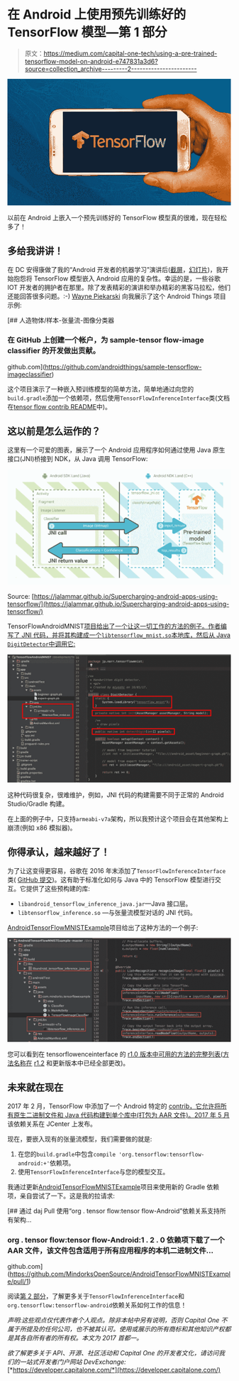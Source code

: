# 在 Android 上使用预先训练好的 TensorFlow 模型—第 1 部分

> 原文：<https://medium.com/capital-one-tech/using-a-pre-trained-tensorflow-model-on-android-e747831a3d6?source=collection_archive---------2----------------------->

![](img/8ae0c2f33f59882e89eafbbb75e222d6.png)

以前在 Android 上嵌入一个预先训练好的 TensorFlow 模型真的很难，现在轻松多了！

## 多给我讲讲！

在 DC 安得康做了我的“Android 开发者的机器学习”演讲后([截屏](https://www.youtube.com/watch?v=Lt-KLtkDlh8)，[幻灯片](https://speakerdeck.com/daj/machine-learning-for-android-developers))，我开始抱怨将 TensorFlow 模型嵌入 Android 应用的复杂性。幸运的是，一些谷歌 IOT 开发者的拥护者在那里。除了发表精彩的演讲和举办精彩的黑客马拉松，他们还能回答很多问题。:-) [Wayne Piekarski](https://plus.google.com/+WaynePiekarski) 向我展示了这个 Android Things 项目示例:

[](https://github.com/androidthings/sample-tensorflow-imageclassifier) [## 人造物体/样本-张量流-图像分类器

### 在 GitHub 上创建一个帐户，为 sample-tensor flow-image classifier 的开发做出贡献。

github.com](https://github.com/androidthings/sample-tensorflow-imageclassifier) 

这个项目演示了一种嵌入预训练模型的简单方法，简单地通过向您的`build.gradle`添加一个依赖项，然后使用`TensorFlowInferenceInterface`类(文档在[tensor flow contrib README](https://github.com/tensorflow/tensorflow/tree/master/tensorflow/contrib/android)中)。

## 这以前是怎么运作的？

这里有一个可爱的图表，展示了一个 Android 应用程序如何通过使用 Java 原生接口(JNI)桥接到 NDK，从 Java 调用 TensorFlow:

![](img/33f9a2f0f493b6ef9151efb589a5d212.png)

Source: [https://jalammar.github.io/Supercharging-android-apps-using-tensorflow/](https://jalammar.github.io/Supercharging-android-apps-using-tensorflow/)

TensorFlowAndroidMNIST[项目给出了一个让这一切工作的方法的例子。作者编写了 JNI 代码，并将其构建成一个`libtensorflow_mnist.so`本地库，然后从 Java `DigitDetector`中调用它:](https://github.com/miyosuda/TensorFlowAndroidMNIST)

![](img/0532b2887bef45bd991658f18b937975.png)

这种代码很复杂，很难维护，例如，JNI 代码的构建需要不同于正常的 Android Studio/Gradle 构建。

在上面的例子中，只支持`armeabi-v7a`架构，所以我预计这个项目会在其他架构上崩溃(例如 x86 模拟器)。

## 你得承认，越来越好了！

为了让这变得更容易，谷歌在 2016 年末添加了`TensorFlowInferenceInterface`类( [GitHub 提交](https://github.com/tensorflow/tensorflow/commits/341da02072ee1c1093a5dca6ad45a1488306193d/tensorflow/contrib/android/java/org/tensorflow/contrib/android/TensorFlowInferenceInterface.java))。这有助于标准化如何与 Java 中的 TensorFlow 模型进行交互。它提供了这些预构建的库:

*   `libandroid_tensorflow_inference_java.jar`—Java 接口层。
*   `libtensorflow_inference.so` —与张量流模型对话的 JNI 代码。

[AndroidTensorFlowMNISTExample](https://github.com/MindorksOpenSource/AndroidTensorFlowMNISTExample)项目给出了这种方法的一个例子:

![](img/4da6ecf0282789b058833b27e4b7b43d.png)

您可以看到在 tensorflowenceinterface 的 [r1.0 版本中可用的方法的完整列表(方法名称在](https://github.com/tensorflow/tensorflow/blob/r1.0/tensorflow/contrib/android/java/org/tensorflow/contrib/android/TensorFlowInferenceInterface.java) [r1.2](https://github.com/tensorflow/tensorflow/blob/r1.2/tensorflow/contrib/android/java/org/tensorflow/contrib/android/TensorFlowInferenceInterface.java) 和更新版本中已经全部更改)。

## 未来就在现在

2017 年 2 月，TensorFlow 中添加了一个 Android 特定的 [contrib，它允许将所有原生二进制文件和 Java 代码构建到单个库中(打包为 AAR 文件)。](https://github.com/tensorflow/tensorflow/tree/master/tensorflow/contrib/android)[2017 年 5 月](https://github.com/tensorflow/tensorflow/commit/d726686d2dff34a11f85841dfc52bf45698ac49d#diff-8f7c6468dd704fc099a7fce03a5cdd0bR17)该依赖关系在 JCenter 上发布。

现在，要嵌入现有的张量流模型，我们需要做的就是:

1.  在您的`build.gradle`中包含`compile 'org.tensorflow:tensorflow-android:+'`依赖项。
2.  使用`TensorFlowInferenceInterface`与您的模型交互。

我通过更新[AndroidTensorFlowMNISTExample](https://github.com/MindorksOpenSource/AndroidTensorFlowMNISTExample)项目来使用新的 Gradle 依赖项，亲自尝试了一下。这是我的拉请求:

[](https://github.com/MindorksOpenSource/AndroidTensorFlowMNISTExample/pull/1) [## 通过 daj Pull 使用“org . tensor flow:tensor flow-Android”依赖关系支持所有架构…

### org . tensor flow:tensor flow-Android:1 . 2 . 0 依赖项下载了一个 AAR 文件，该文件包含适用于所有应用程序的本机二进制文件…

github.com](https://github.com/MindorksOpenSource/AndroidTensorFlowMNISTExample/pull/1) 

阅读[第 2 部分](/@daj/using-a-pre-trained-tensorflow-model-on-android-part-2-153ebdd4c465)，了解更多关于`TensorFlowInferenceInterface`和`org.tensorflow:tensorflow-android`依赖关系如何工作的信息！

*声明:这些观点仅代表作者个人观点。除非本帖中另有说明，否则 Capital One 不属于所提及的任何公司，也不被其认可。使用或展示的所有商标和其他知识产权都是其各自所有者的所有权。本文为 2017 首都一。*

*欲了解更多关于 API、开源、社区活动和 Capital One 的开发者文化，请访问我们的一站式开发者门户网站 DevExchange:*[*https://developer.capitalone.com/*](https://developer.capitalone.com/)